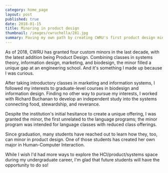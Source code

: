 ```yaml
---
category: home_page
layout: post
published: true
date: 2018-01-15
title: Minoring in product design
thumbnail: /images/cwruchella/281.jpg
summary: Paving my own path by creating CWRU's first product design minor.
---
```

As of 2018, CWRU has granted four custom minors in the last decade, with the latest addition being Product Design. Combining classes in systems theory, information design, marketing, and biodesign, the minor filled a unique gap at an engineering school. And it's something I made up because I was curious.

After taking introductory classes in marketing and information systems, I followed my interests to graduate-level courses in biodesign and information design. Finding no other way to pursue my interests, I worked with Richard Buchanan to develop an independent study into the systems connecting food, stewardship, and reverance.

Despite the institution's initial hesitance to create a unique offering, I was granted the minor, the first unrelated to the language programs; the minor program was intended for language classes with reduced class offerings.

Since graduation, many students have reached out to learn how they, too, can minor in product design. One of those students has created her own major in Human-Computer Interaction.

While I wish I'd had more ways to explore the HCI/product/systems space during my undergraduate career, I'm glad that future students will have the opportunity to do so!